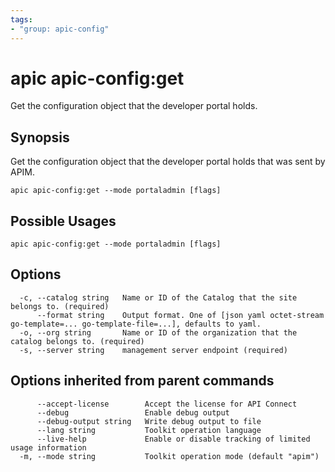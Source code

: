 ```yaml
---
tags:
- "group: apic-config"
---
```

# apic apic-config:get

Get the configuration object that the developer portal holds.

## Synopsis

Get the configuration object that the developer portal holds that was sent by APIM.

```
apic apic-config:get --mode portaladmin [flags]
```

## Possible Usages

```
apic apic-config:get --mode portaladmin [flags]
```

## Options

```
  -c, --catalog string   Name or ID of the Catalog that the site belongs to. (required)
      --format string    Output format. One of [json yaml octet-stream go-template=... go-template-file=...], defaults to yaml.
  -o, --org string       Name or ID of the organization that the catalog belongs to. (required)
  -s, --server string    management server endpoint (required)
```

## Options inherited from parent commands

```
      --accept-license        Accept the license for API Connect
      --debug                 Enable debug output
      --debug-output string   Write debug output to file
      --lang string           Toolkit operation language
      --live-help             Enable or disable tracking of limited usage information
  -m, --mode string           Toolkit operation mode (default "apim")
```
